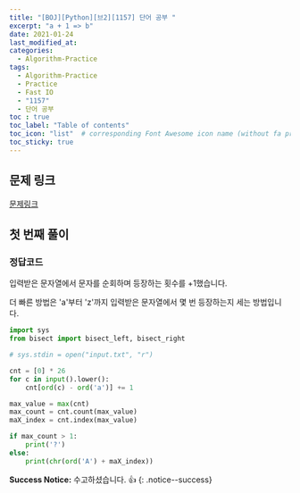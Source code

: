 ```yaml
---
title: "[BOJ][Python][브2][1157] 단어 공부 "
excerpt: "a + 1 => b"
date: 2021-01-24
last_modified_at:
categories:
  - Algorithm-Practice
tags:
  - Algorithm-Practice
  - Practice
  - Fast IO
  - "1157"
  - 단어 공부
toc : true
toc_label: "Table of contents"
toc_icon: "list"  # corresponding Font Awesome icon name (without fa prefix)
toc_sticky: true
---
```


## 문제 링크

[문제링크](https://www.acmicpc.net/problem/1157)  

## 첫 번째 풀이

### 정답코드  

입력받은 문자열에서 문자를 순회하며 등장하는 횟수를 +1했습니다.  

더 빠른 방법은 'a'부터 'z'까지 입력받은 문자열에서 몇 번 등장하는지 세는 방법입니다.  

```python
import sys
from bisect import bisect_left, bisect_right

# sys.stdin = open("input.txt", "r")

cnt = [0] * 26
for c in input().lower():
    cnt[ord(c) - ord('a')] += 1

max_value = max(cnt)
max_count = cnt.count(max_value)
maX_index = cnt.index(max_value)

if max_count > 1:
    print('?')
else:
    print(chr(ord('A') + maX_index))

```



**Success Notice:**
수고하셨습니다. :+1:
{: .notice--success}